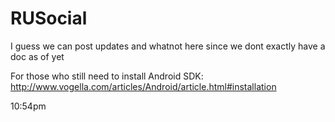 RUSocial
========
I guess we can post updates and whatnot here since we dont exactly have a doc as of yet

For those who still need to install Android SDK:
http://www.vogella.com/articles/Android/article.html#installation

10:54pm
